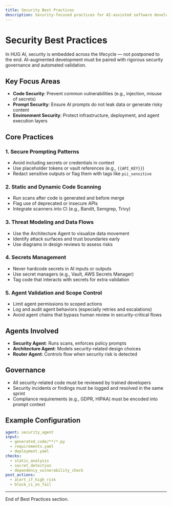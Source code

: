 ```yaml
---
title: Security Best Practices
description: Security-focused practices for AI-assisted software development within HUG AI.
---
```


# Security Best Practices

In HUG AI, security is embedded across the lifecycle — not postponed to the end. AI-augmented development must be paired with rigorous security governance and automated validation.

## Key Focus Areas

- **Code Security**: Prevent common vulnerabilities (e.g., injection, misuse of secrets)
- **Prompt Security**: Ensure AI prompts do not leak data or generate risky content
- **Environment Security**: Protect infrastructure, deployment, and agent execution layers

## Core Practices

### 1. Secure Prompting Patterns
- Avoid including secrets or credentials in context
- Use placeholder tokens or vault references (e.g., `{{API_KEY}}`)
- Redact sensitive outputs or flag them with tags like `pii_sensitive`

### 2. Static and Dynamic Code Scanning
- Run scans after code is generated and before merge
- Flag use of deprecated or insecure APIs
- Integrate scanners into CI (e.g., Bandit, Semgrep, Trivy)

### 3. Threat Modeling and Data Flows
- Use the Architecture Agent to visualize data movement
- Identify attack surfaces and trust boundaries early
- Use diagrams in design reviews to assess risks

### 4. Secrets Management
- Never hardcode secrets in AI inputs or outputs
- Use secret managers (e.g., Vault, AWS Secrets Manager)
- Tag code that interacts with secrets for extra validation

### 5. Agent Validation and Scope Control
- Limit agent permissions to scoped actions
- Log and audit agent behaviors (especially retries and escalations)
- Avoid agent chains that bypass human review in security-critical flows

## Agents Involved

- **Security Agent**: Runs scans, enforces policy prompts
- **Architecture Agent**: Models security-related design choices
- **Router Agent**: Controls flow when security risk is detected

## Governance

- All security-related code must be reviewed by trained developers
- Security incidents or findings must be logged and resolved in the same sprint
- Compliance requirements (e.g., GDPR, HIPAA) must be encoded into prompt context

## Example Configuration

```yaml
agent: security_agent
input:
  - generated_code/**/*.py
  - requirements.yaml
  - deployment.yaml
checks:
  - static_analysis
  - secret_detection
  - dependency_vulnerability_check
post_actions:
  - alert_if_high_risk
  - block_ci_on_fail
```

---

End of Best Practices section.
